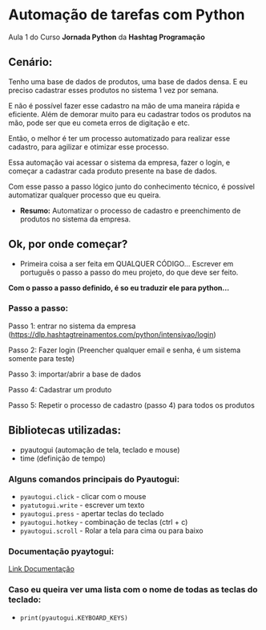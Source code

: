 
# Automação de tarefas com Python

Aula 1 do Curso **Jornada Python** da **Hashtag Programação**

## Cenário:

Tenho uma base de dados de produtos, uma base de dados densa. E eu preciso cadastrar esses produtos no sistema 1 vez por semana.

E não é possível fazer esse cadastro na mão de uma maneira rápida e eficiente. Além de demorar muito para eu cadastrar todos os produtos na mão, pode ser que eu cometa erros de digitação e etc.

Então, o melhor é ter um processo automatizado para realizar esse cadastro, para agilizar e otimizar esse processo.

Essa automação vai acessar o sistema da empresa, fazer o login, e começar a cadastrar cada produto presente na base de dados.

Com esse passo a passo lógico junto do conhecimento técnico, é possível automatizar qualquer processo que eu queira.

- **Resumo:** Automatizar o processo de cadastro e preenchimento de produtos no sistema da empresa.

## Ok, por onde começar?

- Primeira coisa a ser feita em QUALQUER CÓDIGO... Escrever em português o passo a passo do meu projeto, do que deve ser feito.

**Com o passo a passo definido, é so eu traduzir ele para python...**

### Passo a passo:

Passo 1: entrar no sistema da empresa (https://dlp.hashtagtreinamentos.com/python/intensivao/login)

Passo 2: Fazer login (Preencher qualquer email e senha, é um sistema somente para teste)

Passo 3: importar/abrir a base de dados

Passo 4: Cadastrar um produto

Passo 5: Repetir o processo de cadastro (passo 4) para todos os produtos

## Bibliotecas utilizadas:
- pyautogui (automação de tela, teclado e mouse)
- time (definição de tempo)

### Alguns comandos principais do Pyautogui:

- `pyautogui.click` - clicar com o mouse
- `pyatutogui.write` - escrever um texto
- `pyautogui.press` - apertar teclas do teclado
- `pyautogui.hotkey` - combinação de teclas (ctrl + c)
- `pyautogui.scroll` - Rolar a tela para cima ou para baixo

### Documentação pyaytogui:

[Link Documentação](https://www.google.com/url?q=https%3A%2F%2Fpyautogui.readthedocs.io%2Fen%2Flatest%2F)

### Caso eu queira ver uma lista com o nome de todas as teclas do teclado:

- `print(pyautogui.KEYBOARD_KEYS)`
